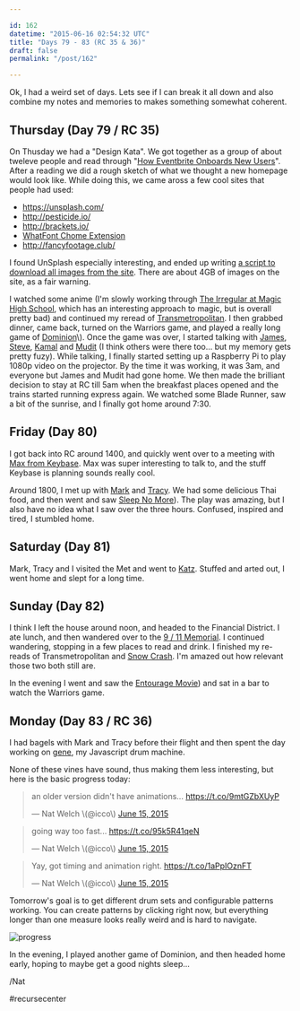 ```yaml
---

id: 162
datetime: "2015-06-16 02:54:32 UTC"
title: "Days 79 - 83 (RC 35 & 36)"
draft: false
permalink: "/post/162"

---
```


Ok, I had a weird set of days. Lets see if I can break it all down and also combine my notes and memories to makes something somewhat coherent.

## Thursday \(Day 79 / RC 35\)

On Thusday we had a "Design Kata". We got together as a group of about tweleve people and read through "[How Eventbrite Onboards New Users](https://www.useronboard.com/how-eventbrite-onboards-new-users/)". After a reading we did a rough sketch of what we thought a new homepage would look like. While doing this, we came aross a few cool sites that people had used:

* https://unsplash.com/
* http://pesticide.io/
* http://brackets.io/
* [WhatFont Chome Extension](https://chrome.google.com/webstore/detail/whatfont/jabopobgcpjmedljpbcaablpmlmfcogm)
* http://fancyfootage.club/

I found UnSplash especially interesting, and ended up writing [a script to download all images from the site](https://gist.github.com/icco/d33ac8f4f06fca7a9552). There are about 4GB of images on the site, as a fair warning.

I  watched some anime \(I'm slowly working through [The Irregular at Magic High School](https://en.wikipedia.org/wiki/The_Irregular_at_Magic_High_School), which has an interesting approach to magic, but is overall pretty bad\) and continued my reread of [Transmetropolitan](https://en.wikipedia.org/wiki/Transmetropolitan). I then grabbed dinner, came back, turned on the Warriors game, and played a really long game of [Dominion](https://web.archive.org/web/20231226123054/https://en.wikipedia.org/wiki/Dominion_\(card_game)\). Once the game was over, I started talking with [James](https://twitter.com/_jak), [Steve](https://twitter.com/ifosteve), [Kamal](https://twitter.com/kamalmarhubi) and [Mudit](https://twitter.com/muditameta) \(I think others were there too... but my memory gets pretty fuzy\). While talking, I finally started setting up a Raspberry Pi to play 1080p video on the projector. By the time it was working, it was 3am, and everyone but James and Mudit had gone home. We then made the brilliant decision to stay at RC till 5am when the breakfast places opened and the trains started running express again. We watched some Blade Runner, saw a bit of the sunrise, and I finally got home around 7:30.

## Friday \(Day 80\)

I got back into RC around 1400, and quickly went over to a meeting with [Max from Keybase](https://twitter.com/maxtaco). Max was super interesting to talk to, and the stuff Keybase is planning sounds really cool.

Around 1800, I met up with [Mark](http://markgius.com/) and [Tracy](https://www.linkedin.com/pub/tracy-gius/11/b7/766). We had some delicious Thai food, and then went and saw [Sleep No More](https://en.wikipedia.org/wiki/Sleep_No_More_%282011_play)\). The play was amazing, but I also have no idea what I saw over the three hours. Confused, inspired and tired, I stumbled home.

## Saturday \(Day 81\)

Mark, Tracy and I visited the Met and went to [Katz](https://en.wikipedia.org/wiki/Katz%27s_Delicatessen). Stuffed and arted out, I went home and slept for a long time.

## Sunday \(Day 82\)

I think I left the house around noon, and headed to the Financial District. I ate lunch, and then wandered over to the [9 / 11 Memorial](https://en.wikipedia.org/wiki/National_September_11_Memorial_%!_%28MISSING). I continued wandering, stopping in a few places to read and drink. I finished my re-reads of Transmetropolitan and [Snow Crash](https://en.wikipedia.org/wiki/Snow_Crash). I'm amazed out how relevant those two both still are.

In the evening I went and saw the [Entourage Movie](https://en.wikipedia.org/wiki/Entourage_%28film)\) and sat in a bar to watch the Warriors game.

## Monday \(Day 83 / RC 36\)

I had bagels with Mark and Tracy before their flight and then spent the day working on [gene](https://github.com/icco/gene), my Javascript drum machine.

None of these vines have sound, thus making them less interesting, but here is the basic progress today:

<blockquote class="twitter-tweet" lang="en"><p lang="en" dir="ltr">an older version didn&#39;t have animations... <a href="https://t.co/9mtGZbXUyP">https://t.co/9mtGZbXUyP</a></p>&mdash; Nat Welch \(@icco\) <a href="https://twitter.com/icco/status/610559240722350081">June 15, 2015</a></blockquote>

<blockquote class="twitter-tweet" lang="en"><p lang="en" dir="ltr">going way too fast... <a href="https://t.co/95k5R41qeN">https://t.co/95k5R41qeN</a></p>&mdash; Nat Welch \(@icco\) <a href="https://twitter.com/icco/status/610558540424609792">June 15, 2015</a></blockquote>

<blockquote class="twitter-tweet" lang="en"><p lang="en" dir="ltr">Yay, got timing and animation right. <a href="https://t.co/1aPpIOznFT">https://t.co/1aPpIOznFT</a></p>&mdash; Nat Welch \(@icco\) <a href="https://twitter.com/icco/status/610575010672066563">June 15, 2015</a></blockquote>

Tomorrow's goal is to get different drum sets and configurable patterns working. You can create patterns by clicking right now, but everything longer than one measure looks really weird and is hard to navigate.

![progress](https://s3.amazonaws.com/f.cl.ly/items/0Y2Z171L2L472v3c400H/Screen%!S%28MISSING)

In the evening, I played another game of Dominion, and then headed home early, hoping to maybe get a good nights sleep...

/Nat

#recursecenter
